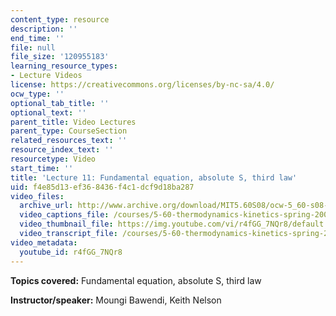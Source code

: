 ```yaml
---
content_type: resource
description: ''
end_time: ''
file: null
file_size: '120955183'
learning_resource_types:
- Lecture Videos
license: https://creativecommons.org/licenses/by-nc-sa/4.0/
ocw_type: ''
optional_tab_title: ''
optional_text: ''
parent_title: Video Lectures
parent_type: CourseSection
related_resources_text: ''
resource_index_text: ''
resourcetype: Video
start_time: ''
title: 'Lecture 11: Fundamental equation, absolute S, third law'
uid: f4e85d13-ef36-8436-f4c1-dcf9d18ba287
video_files:
  archive_url: http://www.archive.org/download/MIT5.60S08/ocw-5_60-s08-lec11_300k.mp4
  video_captions_file: /courses/5-60-thermodynamics-kinetics-spring-2008/ed2c9a2d89c854f5a921e18d7716df8b_r4fGG_7NQr8.vtt
  video_thumbnail_file: https://img.youtube.com/vi/r4fGG_7NQr8/default.jpg
  video_transcript_file: /courses/5-60-thermodynamics-kinetics-spring-2008/8deff1475956ad6dc99f6564d2283291_r4fGG_7NQr8.pdf
video_metadata:
  youtube_id: r4fGG_7NQr8
---
```


**Topics covered:** Fundamental equation, absolute S, third law

**Instructor/speaker:** Moungi Bawendi, Keith Nelson

